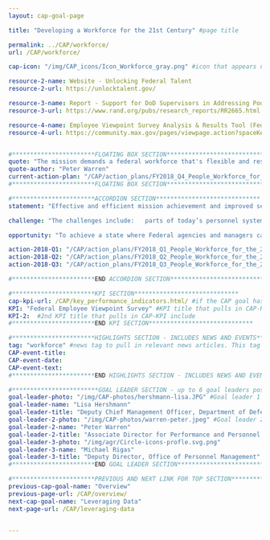 ```yaml
---
layout: cap-goal-page

title: "Developing a Workforce for the 21st Century" #page title

permalink: ../CAP/workforce/
url: /CAP/workforce/

cap-icon: "/img/CAP_icons/Icon_Workforce_gray.png" #icon that appears next to title

resource-2-name: Website - Unlocking Federal Talent
resource-2-url: https://unlocktalent.gov/

resource-3-name: Report - Support for DoD Supervisors in Addressing Poor Employee Performance
resource-3-url: https://www.rand.org/pubs/research_reports/RR2665.html

resource-4-name: Employee Viewpoint Survey Analysis & Results Tool (Federal Access Only)
resource-4-url: https://community.max.gov/pages/viewpage.action?spaceKey=HHS&title=EVS+ART


#***********************FLOATING BOX SECTION*****************************
quote: "The mission demands a federal workforce that's flexible and resilient enough to accommodate the ever-changing nature of work. And it must bring out the best in civil servants." #appears in the gray text box
quote-author: "Peter Warren"
current-action-plan: "/CAP/action_plans/FY2018_Q4_People_Workforce_for_the_21st_Century.pdf"
#***********************FLOATING BOX SECTION*****************************

#***********************ACCORDION SECTION*****************************
statement: "Effective and efficient mission achievement and improved service to America through enhanced alignment and strategic management of the Federal workforce." #first accordion text

challenge: "The challenges include:   parts of today’s personnel system are a relic of an earlier era that ill-serves Federal managers and employees; the Federal personnel system is unduly complex leading to a focus on compliance and transaction management rather than results and customer service; instead of agencies determining the best way to accomplish the mission, they map jobs in a fixed manner with outdated processes and functions; not aligning the workforce to mission requirements means the workforce is not being leveraged to meet emerging needs; HR IT systems are antiquated and not interoperable." #second accordion text

opportunity: "To achieve a state where Federal agencies and managers can hire the best employees, remove the worst employees, and engage employees at all levels of the organization, the Government must put a framework in place that drives and encourages strategic human capital management." #third accordion text

action-2018-Q1: "/CAP/action_plans/FY2018_Q1_People_Workforce_for_the_21st_Century.pdf"
action-2018-Q2: "/CAP/action_plans/FY2018_Q2_People_Workforce_for_the_21st_Century.pdf"
action-2018-Q3: "/CAP/action_plans/FY2018_Q3_People_Workforce_for_the_21st_Century.pdf"

#***********************END ACCORDION SECTION*****************************

#***********************KPI SECTION*****************************
cap-kpi-url: /CAP/key_performance_indicators.html/ #if the CAP goal has a KPI, it will appear as a button under the title. The button links to the Tableau dashboard
KPI: "Federal Employee Viewpoint Survey" #KPI title that pulls in CAP-KPI include
KPI-2:  #2nd KPI title that pulls in CAP-KPI include
#***********************END KPI SECTION*****************************

#***********************HIGHLIGHTS SECTION - INCLUDES NEWS AND EVENTS*****************************
tag: "workforce" #news tag to pull in relevant news articles. This tag needs to be included in the "post" front matter
CAP-event-title:
CAP-event-date:
CAP-event-text:
#***********************END HIGHLIGHTS SECTION - INCLUDES NEWS AND EVENTS*****************************

#************************GOAL LEADER SECTION - up to 6 goal leaders possible by creating up to 6 sections below***************************
goal-leader-photo: "/img/CAP-photos/hershmann-lisa.JPG" #Goal leader 1
goal-leader-name: "Lisa Hershmann"
goal-leader-title: "Deputy Chief Management Officer, Department of Defense"
goal-leader-2-photo: "/img/CAP-photos/warren-peter.jpeg" #Goal leader 2
goal-leader-2-name: "Peter Warren"
goal-leader-2-title: "Associate Director for Performance and Personnel Management, Office of Management and Budget"
goal-leader-3-photo: "/img/agr/Circle-icons-profle.svg.png"
goal-leader-3-name: "Michael Rigas"
goal-leader-3-title: "Deputy Director, Office of Personnel Management"
#***********************END GOAL LEADER SECTION*****************************8

#***********************PREVIOUS AND NEXT LINK FOR TOP SECTION*****************************8
previous-cap-goal-name: "Overview"
previous-page-url: /CAP/overview/
next-cap-goal-name: "Leveraging Data"
next-page-url: /CAP/leveraging-data


---  
```

